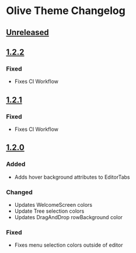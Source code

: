 # Olive Theme Changelog

## [Unreleased]

## [1.2.2]

### Fixed

- Fixes CI Workflow

## [1.2.1]

### Fixed

- Fixes CI Workflow

## [1.2.0]

### Added

- Adds hover background attributes to EditorTabs

### Changed

- Updates WelcomeScreen colors
- Update Tree selection colors
- Updates DragAndDrop rowBackground color

### Fixed

- Fixes menu selection colors outside of editor

[Unreleased]: https://github.com/joshmcrose/intellij-olive-theme/compare/v1.2.2...HEAD
[1.2.2]: https://github.com/joshmcrose/intellij-olive-theme/commits/v1.2.2
[1.2.1]: https://github.com/joshmcrose/intellij-olive-theme/commits/v1.2.1
[1.2.0]: https://github.com/joshmcrose/intellij-olive-theme/commits/v1.2.0
